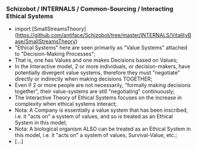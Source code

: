 ### Schizobot / INTERNALS / Common-Sourcing / Interacting Ethical Systems
* import [SmallStreamsTheory] (https://github.com/antiface/Schizobot/tree/master/INTERNALS/VitalityBase/SmallStreamsTheory)
* "Ethical Systems" here are seen primarily as "Value Systems" attached to "Decision-Making Processes";
* That is, one has Values and one makes Decisions based on Values;
* In the Interactive model, 2 or more individuals, or decision-makers, have potentially divergent value systems, therefore they must "negotiate" directly or indirectly when making decisions TOGETHER;
* Even if 2 or more people are not necessarily, "formally making decisions together", their value-systems are still "negotiating" continuously;
* The Interactive Theory of Ethical Systems focuses on the increase in complexity when ethical systems interact;
* Nota: A Company is essentially a value system that has been inscribed, i.e. it "acts on" a system of values, and so is treated as an Ethical System in this model;
* Nota: A biological organism ALSO can be treated as an Ethical System in this model, i.e. it "acts on" a system of values, Survival-Value, etc.;
* [...]
